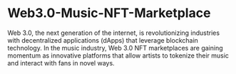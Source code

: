 # Web3.0-Music-NFT-Marketplace
Web 3.0, the next generation of the internet, is revolutionizing industries with decentralized applications (dApps) that leverage blockchain technology. In the music industry, Web 3.0 NFT marketplaces are gaining momentum as innovative platforms that allow artists to tokenize their music and interact with fans in novel ways.
